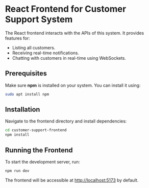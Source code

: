 # React Frontend for Customer Support System

The React frontend interacts with the APIs of this system. It provides features for:
- Listing all customers.
- Receiving real-time notifications.
- Chatting with customers in real-time using WebSockets.

## Prerequisites
Make sure **npm** is installed on your system. You can install it using:
```bash
sudo apt install npm
```

## Installation
Navigate to the frontend directory and install dependencies:
```bash
cd customer-support-frontend
npm install
```

## Running the Frontend
To start the development server, run:
```bash
npm run dev
```

The frontend will be accessible at [http://localhost:5173](http://localhost:5173) by default.


